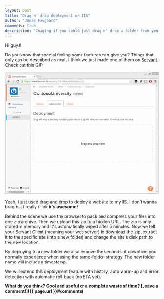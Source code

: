 ```yaml
--- 
layout: post
title: "Drag n' drop deployment on IIS"
author: "Jonas Hovgaard"
comments: true
description: "Imaging if you could just drag n' drop a folder from your desktop machine in to IIS. Servant.io enables that."
---
```

Hi guys!

Do you know that special feeling some features can give you? Things that only can be described as neat. I think we just made one of them on <a href="https://www.servant.io" target="_blank">Servant</a>. Check out this GIF:

<a href="/postfiles/dragdropdeploy.gif" target="_blank"><img src="/postfiles/dragdropdeploy.gif" alt="" class="maxwidth" /></a>

Yeah, I just used drag and drop to deploy a website to my IIS. I don't wanna brag but I really think **it's awesome!**

Behind the scene we use the browser to pack and compress your files into one zip archive. Then we upload this zip to a hidden URL. The zip is only stored in memory and it's automatically wiped after 5 minutes. Now we tell your Servant Client (meaning your web server) to download the zip, extract it to the specific site (into a new folder) and change the site's disk path to the new location.

By deploying to a new folder we also remove the seconds of downtime you normally experience when using the same-folder-strategy. The new folder name will include a timestamp.

We will extend this deployment feature with history, auto warm-up and error detection with automatic roll-back (no ETA yet).

**What do you think? Cool and useful or a complete waste of time? [Leave a comment!]({{ page.url }}#comments)**

